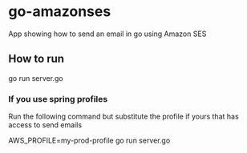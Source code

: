 # go-amazonses
App showing how to send an email in go using Amazon SES


## How to run
go run server.go

### If you use spring profiles
Run the following command but substitute the profile if yours that has access to send emails

AWS_PROFILE=my-prod-profile go run server.go